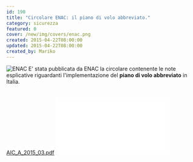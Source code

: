 ```yaml
---
id: 190
title: "Circolare ENAC: il piano di volo abbreviato."
category: sicurezza
featured: 0
cover: /new/img/covers/enac.png
created: 2015-04-22T08:00:00
updated: 2015-04-22T08:00:00
created_by: Mariko
---
```


<img src="/new/img/covers/enac.png" class="float-left mr-4 w-[250px] h-[80px] object-cover" title="ENAC"/>
E' stata pubblicata da ENAC la circolare contenente le note esplicative riguardanti l'implementazione del <strong>piano di volo abbreviato</strong> in Italia.<br/>
<br/>
<br/>
<a href="https://www.baialupo.com/docs/AIC_A_2015_03.pdf" target="_blank">AIC_A_2015_03.pdf</a>
<embed src="/docs/AIC_A_2015_03.pdf" class="w-full h-screen"></embed>
